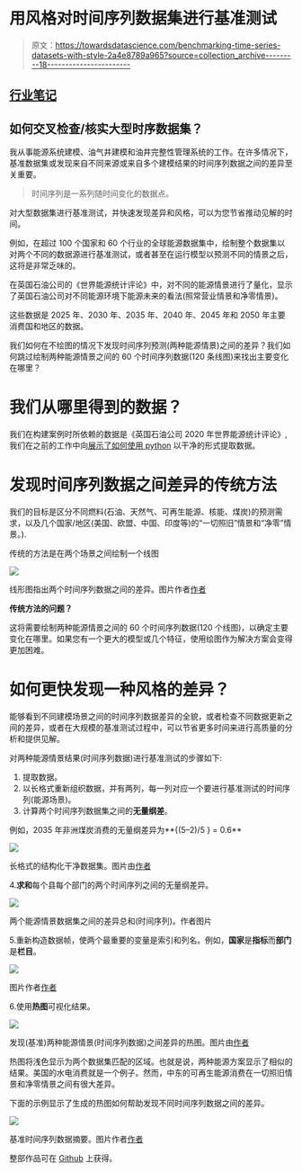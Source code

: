 # 用风格对时间序列数据集进行基准测试

> 原文：<https://towardsdatascience.com/benchmarking-time-series-datasets-with-style-2a4e8789a965?source=collection_archive---------18----------------------->

## [行业笔记](https://towardsdatascience.com/tagged/notes-from-industry)

## 如何交叉检查/核实大型时序数据集？

我从事能源系统建模、油气井建模和油井完整性管理系统的工作。在许多情况下，基准数据集或发现来自不同来源或来自多个建模结果的时间序列数据之间的差异至关重要。

> 时间序列是一系列随时间变化的数据点。

对大型数据集进行基准测试，并快速发现差异和风格，可以为您节省推动见解的时间。

例如，在超过 100 个国家和 60 个行业的全球能源数据集中，绘制整个数据集以对两个不同的数据源进行基准测试，或者甚至在运行模型以预测不同的情景之后，这将是非常乏味的。

在英国石油公司的《世界能源统计评论》中，对不同的能源情景进行了量化，显示了英国石油公司对不同能源环境下能源未来的看法(照常营业情景和净零情景)。

这些数据是 2025 年、2030 年、2035 年、2040 年、2045 年和 2050 年主要消费国和地区的数据。

我们如何在不绘图的情况下发现时间序列预测(两种能源情景)之间的差异？我们如何跳过绘制两种能源情景之间的 60 个时间序列数据(120 条线图)来找出主要变化在哪里？

# **我们从哪里得到的数据？**

我们在构建案例时所依赖的数据是《英国石油公司 2020 年世界能源统计评论》,我们在之前的工作中向[展示了如何使用 python](https://muadelm.medium.com/how-to-extract-and-clean-data-from-multiple-excel-sheets-using-python-5d506d959a05) 以干净的形式提取数据。

# 发现时间序列数据之间差异的传统方法

我们的目标是区分不同燃料(石油、天然气、可再生能源、核能、煤炭)的预测需求，以及几个国家/地区(美国、欧盟、中国、印度等)的“一切照旧”情景和“净零”情景。).

传统的方法是在两个场景之间绘制一个线图

![](img/6a43b454c3bcef64b432c583a3be0857.png)

线形图指出两个时间序列数据之间的差异。图片作者[作者](https://www.linkedin.com/in/mustafa-adel-amer/)

**传统方法的问题？**

这将需要绘制两种能源情景之间的 60 个时间序列数据(120 个线图)，以确定主要变化在哪里。如果您有一个更大的模型或几个特征，使用绘图作为解决方案会变得更加困难。

# **如何更快发现一种风格的差异？**

能够看到不同建模场景之间的时间序列数据差异的全貌，或者检查不同数据更新之间的差异，或者在大规模的基准测试过程中，可以节省更多时间来进行高质量的分析和提供见解。

对两种能源情景结果(时间序列数据)进行基准测试的步骤如下:

1.  提取数据。
2.  以长格式重新组织数据，并有两列，每一列对应一个要进行基准测试的时间序列(能源场景)。
3.  计算两个时间序列数据集之间的**无量纲差**。

例如，2035 年非洲煤炭消费的无量纲差异为**{(5–2)/5 } = 0.6**

![](img/5dbc9074a2965af2675d7025150a1393.png)

长格式的结构化干净数据集。图片由[作者](https://www.linkedin.com/in/mustafa-adel-amer/)

4.**求和**每个县每个部门的两个时间序列之间的无量纲差异。

![](img/5c684bc15da32ead3500a337e8ce59d8.png)

两个能源情景数据集之间的差异总和(时间序列)。作者图片

5.重新构造数据帧，使两个最重要的变量是索引和列名。例如，**国家**是**指标**而**部门**是**栏目**。

![](img/a225efdac57230f479640f312ac972bf.png)

图片作者[作者](https://www.linkedin.com/in/mustafa-adel-amer/)

6.使用**热图**可视化结果。

![](img/cc80929d8a9f94c8dc5173351e3100ec.png)

发现(基准)两种能源情景(时间序列数据)之间差异的热图。图片由[作者](https://www.linkedin.com/in/mustafa-adel-amer/)

热图将浅色显示为两个数据集匹配的区域。也就是说，两种能源方案显示了相似的结果。美国的水电消费就是一个例子。然而，中东的可再生能源消费在一切照旧情景和净零情景之间有很大差异。

下面的示例显示了生成的热图如何帮助发现不同时间序列数据之间的差异。

![](img/a7709e013ee2a73f120f0758a9fa611f.png)

基准时间序列数据摘要。图片作者[作者](https://www.linkedin.com/in/mustafa-adel-amer/)

整部作品可在 [Github](https://github.com/muadelm/BP-statistical-review-2020/blob/main/BP%20statistical%20review_benchmarking.ipynb) 上获得。